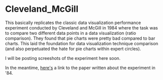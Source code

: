 # Cleveland_McGill
This basically replicates the classic data visualization performance experiment conducted by Cleveland and McGill in 1984 where the task was to compare two different data points in a data visualization (ratio comparison). They found that pie charts were pretty bad compared to bar charts. This laid the foundation for data visualization technique comparison (and also perpetuated the hate for pie charts within expert circles).

I will be posting screeshots of the experiment here soon. 

In the meantime, <a href = "https://www.cs.ubc.ca/~tmm/courses/cpsc533c-04-spr/readings/cleveland.pdf">here's</a> a link to the paper written about the experiment in '84.
